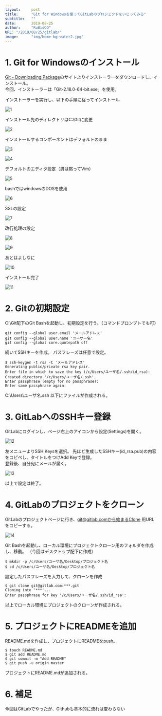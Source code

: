 ```yaml
---
layout:     post 
title:      "Git for Windowsを使ってGitLabのプロジェクトをいじってみる"
subtitle:   ""
date:       2019-08-25
author:     "RuBisCO"
URL: "/2019/08/25/gitlab/"
image:      "img/home-bg-water2.jpg"
---
```


# 1. Git for Windowsのインストール

[Git - Downloading Package](https://git-scm.com/downloads)のサイトよりインストーラーをダウンロードし、インストール。  
今回、インストーラーは「Git-2.18.0-64-bit.exe」を使用。

インストーラーを実行し、以下の手順に従ってインストール

![1](/img/gitlab/1.png)

インストール先のディレクトリはC:\Gitに変更

![2](/img/gitlab/2.png)

インストールするコンポーネントはデフォルトのまま

![3](/img/gitlab/3.png)

![4](/img/gitlab/4.png)

デフォルトのエディタ設定（男は黙ってVim）

![5](/img/gitlab/5.png)

bashではwindowsのDOSを使用

![6](/img/gitlab/6.png)

SSLの設定

![7](/img/gitlab/7.png)

改行処理の設定

![8](/img/gitlab/8.png)

![9](/img/gitlab/9.png)

あとはよしなに

![10](/img/gitlab/10.png)

インストール完了

![11](/img/gitlab/11.png)

 
# 2. Gitの初期設定

C:\Git配下のGit Bashを起動し、初期設定を行う。（コマンドプロンプトでも可）
```
git config --global user.email 'メールアドレス'
git config --global user.name 'ユーザー名'
git config --global core.quotepath off
```

続いてSSHキーを作成。
パスフレーズは任意で設定。
```
$ ssh-keygen -t rsa -C 'メールアドレス'
Generating public/private rsa key pair.
Enter file in which to save the key (/c/Users/ユーザ名/.ssh/id_rsa):
Created directory '/c/Users/ユーザ名/.ssh'.
Enter passphrase (empty for no passphrase):
Enter same passphrase again:
```
C:\Users\ユーザ名\.ssh 以下にファイルが作成される。

# 3. GitLabへのSSHキー登録

GitLabにログインし、ページ右上のアイコンから設定(Settings)を開く。

![12](/img/gitlab/12.png)

左メニューよりSSH Keysを選択。
先ほど生成したSSHキー(id_rsa.pub)の内容をコピペし、タイトルをつけAdd Keyで登録。  
登録後、自分宛にメールが届く。

![13](/img/gitlab/13.png)

以上で設定は終了。

# 4. GitLabのプロジェクトをクローン

GitLabのプロジェクトページに行き、git@gitlab.comから始まるClone 用URLをコピーする。

![14](/img/gitlab/14.png)

Git Bashを起動し、ローカル環境にプロジェクトクローン用のフォルダを作成し、移動。
（今回はデスクトップ配下に作成）

```
$ mkdir -p /c/Users/ユーザ名/Desktop/プロジェクト名
$ cd /c/Users/ユーザ名/Desktop/プロジェクト名
```

設定したパスフレーズを入力して、クローンを作成
```
$ git clone git@gitlab.com:***.git
Cloning into '***'...
Enter passphrase for key '/c/Users/ユーザ名/.ssh/id_rsa':
```
以上でローカル環境にプロジェクトのクローンが作成される。

# 5. プロジェクトにREADMEを追加
README.mdを作成し、プロジェクトにREADMEをpush。

```
$ touch README.md
$ git add README.md
$ git commit -m "Add README"
$ git push -u origin master
```

プロジェクトにREADME.mdが追加される。

# 6. 補足
今回はGitLabでやったが、Githubも基本的に流れは変わらない